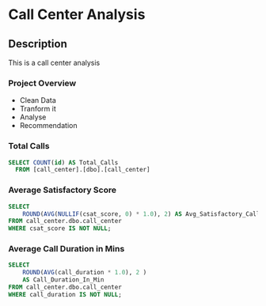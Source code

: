 # Call Center Analysis

## Description
This is a call center analysis

### Project Overview
- Clean Data
- Tranform it
- Analyse
- Recommendation

### Total Calls

``` SQL
SELECT COUNT(id) AS Total_Calls
  FROM [call_center].[dbo].[call_center]
```

### Average Satisfactory Score

```   SQL
SELECT 
    ROUND(AVG(NULLIF(csat_score, 0) * 1.0), 2) AS Avg_Satisfactory_Call
FROM call_center.dbo.call_center
WHERE csat_score IS NOT NULL;

```

### Average Call Duration in Mins

``` SQL
SELECT 
    ROUND(AVG(call_duration * 1.0), 2 )
	AS Call_Duration_In_Min
FROM call_center.dbo.call_center
WHERE call_duration IS NOT NULL;

```
